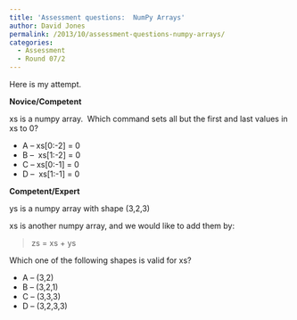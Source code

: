 ```yaml
---
title: 'Assessment questions:  NumPy Arrays'
author: David Jones
permalink: /2013/10/assessment-questions-numpy-arrays/
categories:
  - Assessment
  - Round 07/2
---
```

Here is my attempt.

**Novice/Competent**

xs is a numpy array.  Which command sets all but the first and last values in xs to 0?

*   A &#8211; xs[0:-2] = 0
*   B &#8211;  xs[1:-2] = 0
*   C &#8211; xs[0:-1] = 0
*   D &#8211;  xs[1:-1] = 0

**Competent/Expert**

ys is a numpy array with shape (3,2,3)

xs is another numpy array, and we would like to add them by:

> zs = xs + ys

Which one of the following shapes is valid for xs?

*   A &#8211; (3,2)
*   B &#8211; (3,2,1)
*   C &#8211; (3,3,3)
*   D &#8211; (3,2,3,3)

&nbsp;

&nbsp;
